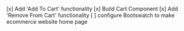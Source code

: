 [x] Add 'Add To Cart' functionality
[x] Build Cart Component
[x] Add 'Remove From Cart' functionality
[ ] configure Bootswatch to make ecommerce website home page